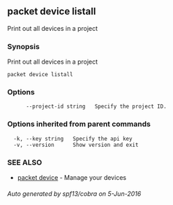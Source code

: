 ## packet device listall

Print out all devices in a project

### Synopsis


Print out all devices in a project

```
packet device listall
```

### Options

```
      --project-id string   Specify the project ID.
```

### Options inherited from parent commands

```
  -k, --key string   Specify the api key
  -v, --version      Show version and exit
```

### SEE ALSO
* [packet device](packet_device.md)	 - Manage your devices

###### Auto generated by spf13/cobra on 5-Jun-2016
